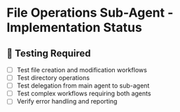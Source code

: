 # File Operations Sub-Agent - Implementation Status

## 🧪 Testing Required
- [ ] Test file creation and modification workflows
- [ ] Test directory operations
- [ ] Test delegation from main agent to sub-agent
- [ ] Test complex workflows requiring both agents
- [ ] Verify error handling and reporting
